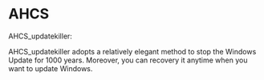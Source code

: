 # AHCS

AHCS_updatekiller:

AHCS_updatekiller adopts a relatively elegant method to stop the Windows Update for 1000 years. Moreover, you can recovery it anytime when you want to update Windows.
